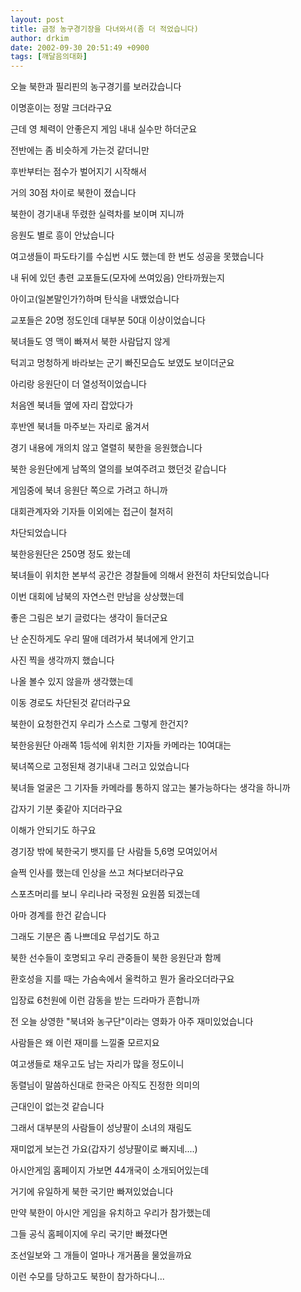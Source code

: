 ```yaml
---
layout: post
title: 금정 농구경기장을 다녀와서(좀 더 적었습니다)
author: drkim
date: 2002-09-30 20:51:49 +0900
tags: [깨달음의대화]
---
```

오늘 북한과 필리핀의 농구경기를 보러갔습니다
  
이명훈이는 정말 크더라구요
  
근데 영 체력이 안좋은지 게임 내내 실수만 하더군요
  
전반에는 좀 비슷하게 가는것 같더니만
  
후반부터는 점수가 벌어지기 시작해서
  
거의 30점 차이로 북한이 졌습니다
  
북한이 경기내내 뚜렸한 실력차를 보이며 지니까
  
응원도 별로 흥이 안났습니다
  
여고생들이 파도타기를 수십번 시도 했는데 한 번도 성공을 못했습니다
  
내 뒤에 있던 총련 교포들도(모자에 쓰여있음) 안타까웠는지
  
아이고(일본말인가?)하며 탄식을 내뱄었습니다
  
교포들은 20명 정도인데 대부분 50대 이상이었습니다
  
북녀들도 영 맥이 빠져서 북한 사람답지 않게
  
턱괴고 멍청하게 바라보는 군기 빠진모습도 보였도 보이더군요
  
아리랑 응원단이 더 열성적이었습니다
  
처음엔 북녀들 옆에 자리 잡았다가
  
후반엔 북녀들 마주보는 자리로 옮겨서
  
경기 내용에 개의치 않고 열렬히 북한을 응원했습니다
  
북한 응원단에게 남쪽의 열의를 보여주려고 했던것 같습니다
  
게임중에 북녀 응원단 쪽으로 가려고 하니까
  
대회관계자와 기자들 이외에는 접근이 철저히
  
차단되었습니다
  
북한응원단은 250명 정도 왔는데
  
북녀들이 위치한 본부석 공간은 경찰들에 의해서 완전히 차단되었습니다
  
이번 대회에 남북의 자연스런 만남을 상상했는데
  
좋은 그림은 보기 글렀다는 생각이 들더군요
  
난 순진하게도 우리 딸애 데려가셔 북녀에게 안기고
  
사진 찍을 생각까지 했습니다
  
나올 볼수 있지 않을까 생각했는데
  
이동 경로도 차단된것 같더라구요
  
북한이 요청한건지 우리가 스스로 그렇게 한건지?
  
북한응원단 아래쪽 1등석에 위치한 기자들 카메라는 10여대는
  
북녀쪽으로 고정된채 경기내내 그러고 있었습니다
  
북녀들 얼굴은 그 기자들 카메라를 통하지 않고는 불가능하다는 생각을 하니까
  
갑자기 기분 좆같아 지더라구요
  
이해가 안되기도 하구요
  
경기장 밖에 북한국기 뱃지를 단 사람들 5,6명 모여있어서
  
슬쩍 인사를 했는데 인상을 쓰고 쳐다보더라구요
  
스포츠머리를 보니 우리나라 국정원 요원쯤 되겠는데
  
아마 경계를 한건 같습니다
  
그래도 기분은 좀 나쁘데요 무섭기도 하고
  

  
북한 선수들이 호명되고 우리 관중들이 북한 응원단과 함께
  
환호성을 지를 때는 가슴속에서 울컥하고 뭔가 올라오더라구요
  
입장료 6천원에 이런 감동을 받는 드라마가 흔합니까
  
전 오늘 상영한 "북녀와 농구단"이라는 영화가 아주 재미있었습니다
  
사람들은 왜 이런 재미를 느낄줄 모르지요
  
여고생들로 채우고도 남는 자리가 많을 정도이니
  
동렬님이 말씀하신대로 한국은 아직도 진정한 의미의
  
근대인이 없는것 같습니다
  
그래서 대부분의 사람들이 성냥팔이 소녀의 재림도
  
재미없게 보는건 가요(갑자기 성냥팔이로 빠지네....)
  

  
아시안게임 홈페이지 가보면 44개국이 소개되어있는데
  
거기에 유일하게 북한 국기만 빠져있었습니다
  
만약 북한이 아시안 게임을 유치하고 우리가 참가했는데
  
그들 공식 홈페이지에 우리 국기만 빠졌다면
  
조선일보와 그 개들이 얼마나 개거품을 물었을까요
  
이런 수모를 당하고도 북한이 참가하다니...